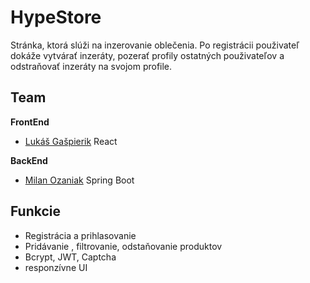 # HypeStore
Stránka, ktorá slúži na inzerovanie oblečenia. Po registrácii použivateľ dokáže vytvárať inzeráty, pozerať profily ostatných použivateľov a odstraňovať inzeráty na svojom profile.

## Team

**FrontEnd**
- [Lukáš Gašpierik](https://github.com/LukasGaspierik "Lukáš Gašpierik") React

**BackEnd**
- [Milan Ozaniak](https://github.com/MilanOzaniak "Milan Ozaniak") Spring Boot

## Funkcie
- Registrácia a prihlasovanie
- Pridávanie , filtrovanie, odstaňovanie produktov
- Bcrypt, JWT, Captcha
- responzívne UI
